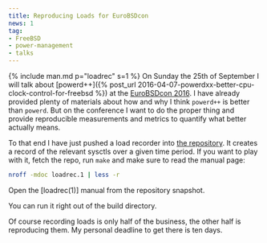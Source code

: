 ```yaml
---
title: Reproducing Loads for EuroBSDcon
news: 1
tag:
- FreeBSD
- power-management
- talks
---
```


{% include man.md p="loadrec" s=1 %}
On Sunday the 25th of September I will talk about
[powerd++]({% post_url 2016-04-07-powerdxx-better-cpu-clock-control-for-freebsd %})
at the [EuroBSDcon 2016](https://2016.eurobsdcon.org/speakers/#dominicfandrey).
I have already provided plenty of materials about how and why I think
`powerd++` is better than `powerd`. But on the conference I want to
do the proper thing and provide reproducible measurements and metrics
to quantify what better actually means.

To that end I have just pushed a load recorder into
[the repository](https://github.com/lonkamikaze/powerdxx). It creates
a record of the relevant sysctls over a given time period. If you
want to play with it, fetch the repo, run `make` and make sure to
read the manual page:

~~~ sh
nroff -mdoc loadrec.1 | less -r
~~~
Open the [loadrec(1)] manual from the repository snapshot.

You can run it right out of the build directory.

Of course recording loads is only half of the business, the other
half is reproducing them. My personal deadline to get there is ten
days.
